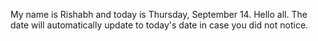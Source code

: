 My name is Rishabh and today is Thursday, September 14. Hello all. The date will automatically update to today's date in case you did not notice.
